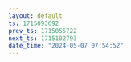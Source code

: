 ```yaml
---
layout: default
ts: 1715093692
prev_ts: 1715055722
next_ts: 1715102793
date_time: "2024-05-07 07:54:52"
---
```

